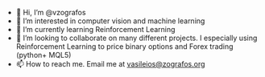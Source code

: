 - 👋 Hi, I’m @vzografos
- 👀 I’m interested in computer vision and machine learning
- 🌱 I’m currently learning Reinforcement Learning 
- 💞️ I’m looking to collaborate on many different projects. I especially using Reinforcement Learning to price binary options and Forex trading (python+ MQL5)
- 📫 How to reach me. Email me at vasileios@zografos.org

<!---
vzografos/vzografos is a ✨ special ✨ repository because its `README.md` (this file) appears on your GitHub profile.
You can click the Preview link to take a look at your changes.
--->

